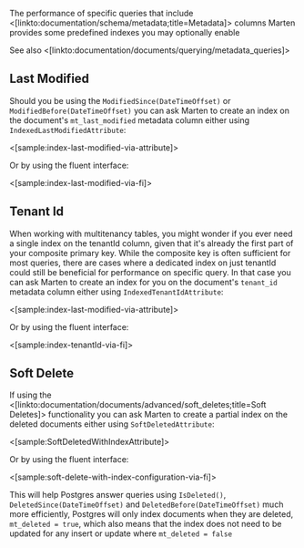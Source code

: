 <!--Title:Metadata Indexes-->

The performance of specific queries that include <[linkto:documentation/schema/metadata;title=Metadata]> columns
Marten provides some predefined indexes you may optionally enable

See also <[linkto:documentation/documents/querying/metadata_queries]>

## Last Modified

Should you be using the `ModifiedSince(DateTimeOffset)` or `ModifiedBefore(DateTimeOffset)` you can ask Marten to create
an index on the document's `mt_last_modified` metadata column either using `IndexedLastModifiedAttribute`:

<[sample:index-last-modified-via-attribute]>

Or by using the fluent interface:

<[sample:index-last-modified-via-fi]>

## Tenant Id
When working with multitenancy tables, you might wonder if you ever need a single index on the tenantId column, given that it's already the first part of your composite primary key. While the composite key is often sufficient for most queries, there are cases where a dedicated index on just tenantId could still be beneficial for performance on specific query. In that case you can ask Marten to create an index for you on the document's `tenant_id` metadata column either using `IndexedTenantIdAttribute`: 

<[sample:index-last-modified-via-attribute]>

Or by using the fluent interface:

<[sample:index-tenantId-via-fi]>


## Soft Delete

If using the <[linkto:documentation/documents/advanced/soft_deletes;title=Soft Deletes]> functionality you can ask Marten
to create a partial index on the deleted documents either using `SoftDeletedAttribute`:

<[sample:SoftDeletedWithIndexAttribute]>

Or by using the fluent interface:

<[sample:soft-delete-with-index-configuration-via-fi]>

This will help Postgres answer queries using `IsDeleted()`, `DeletedSince(DateTimeOffset)` and `DeletedBefore(DateTimeOffset)`
much more efficiently, Postgres will only index documents when they are deleted, `mt_deleted = true`, which also means that the index
does not need to be updated for any insert or update where `mt_deleted = false`
